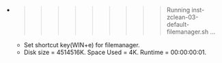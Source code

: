 * >>>>>>>>> Running inst-zclean-03-default-filemanager.sh ...
  * Set shortcut key(WIN+e) for filemanager.
  * Disk size = 4514516K. Space Used = 4K. Runtime = 00:00:00:01.
